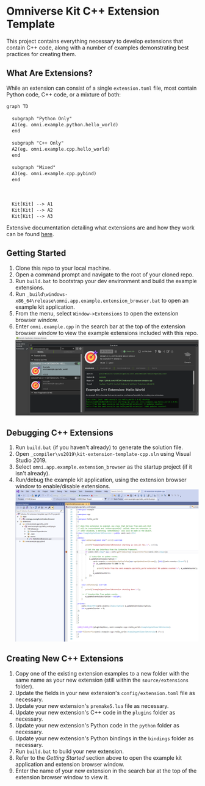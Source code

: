 # Omniverse Kit C++ Extension Template

This project contains everything necessary to develop extensions that contain C++ code, along with a number of examples demonstrating best practices for creating them.


## What Are Extensions?

While an extension can consist of a single `extension.toml` file, most contain Python code, C++ code, or a mixture of both:

```mermaid
graph TD

  subgraph "Python Only"
  A1(eg. omni.example.python.hello_world)
  end

  subgraph "C++ Only"
  A2(eg. omni.example.cpp.hello_world)
  end

  subgraph "Mixed"
  A3(eg. omni.example.cpp.pybind)
  end



  Kit[Kit] --> A1
  Kit[Kit] --> A2
  Kit[Kit] --> A3
```

Extensive documentation detailing what extensions are and how they work can be found [here](https://docs.omniverse.nvidia.com/py/kit/docs/guide/extensions.html).


## Getting Started

1. Clone this repo to your local machine.
2. Open a command prompt and navigate to the root of your cloned repo.
3. Run `build.bat` to bootstrap your dev environment and build the example extensions.
4. Run `_build\windows-x86_64\release\omni.app.example.extension_browser.bat` to open an example kit application.
5. From the menu, select `Window->Extensions` to open the extension browser window.
6. Enter `omni.example.cpp` in the search bar at the top of the extension browser window to view the example extensions included with this repo.
![Extension Browser](/images/extension_browser.png)


## Debugging C++ Extensions

1. Run `build.bat` (if you haven't already) to generate the solution file.
2. Open `_compiler\vs2019\kit-extension-template-cpp.sln` using Visual Studio 2019.
3. Select `omni.app.example.extension_browser` as the startup project (if it isn't already).
4. Run/debug the example kit application, using the extension browser window to enable/disable extensions.
![Visual Studio Solution](/images/visual_studio_solution.png)


## Creating New C++ Extensions

1. Copy one of the existing extension examples to a new folder with the same name as your new extension (still within the `source/extensions` folder).
2. Update the fields in your new extension's `config/extension.toml` file as necessary.
3. Update your new extension's `premake5.lua` file as necessary.
4. Update your new extension's C++ code in the `plugins` folder as necessary.
5. Update your new extension's Python code in the `python` folder as necessary.
6. Update your new extension's Python bindings in the `bindings` folder as necessary.
7. Run `build.bat` to build your new extension.
8. Refer to the *Getting Started* section above to open the example kit application and extension browser window.
9. Enter the name of your new extension in the search bar at the top of the extension browser window to view it.

